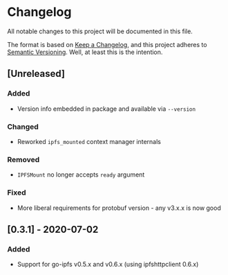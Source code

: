 # Changelog
All notable changes to this project will be documented in this file.

The format is based on [Keep a Changelog](https://keepachangelog.com/en/1.0.0/),
and this project adheres to [Semantic Versioning](https://semver.org/spec/v2.0.0.html).
Well, at least this is the intention.

## [Unreleased]
### Added
 * Version info embedded in package and available via `--version`

### Changed
 * Reworked `ipfs_mounted` context manager internals

### Removed
 * `IPFSMount` no longer accepts `ready` argument

### Fixed
 * More liberal requirements for protobuf version - any v3.x.x is now good

## [0.3.1] - 2020-07-02
### Added
 * Support for go-ipfs v0.5.x and v0.6.x (using ipfshttpclient 0.6.x)
